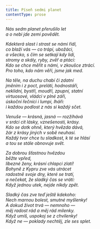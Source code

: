 ```yaml
---
title: Píseň sedmi planet
contentType: prose
---
```


<section>

_Nás sedm planet přerušilo let  
a o nebi jde zemi povědět._

</section>

<section>

_Kdekterá slast i strast se námi řídí,  
co blaží vás — co trápí, ubožáci,  
a všecko, s čím se setkají kdy lidi,  
stromy a skály, ryby, zvěř a ptáci:  
Kdo se chce měřit s námi, v zkoušce ztrácí.  
Pro toho, kdo nám věří, jsme jak med._

</section>

<section>

_Na těle, na duchu chabí či zdatní  
jměním i z poct, preláti, hodnostáři,  
neklidní, bystří, moudří, zpupní, statní  
virtuosové, vládci v plné záři,  
úskoční řečníci i lumpi, lháři:  
i každou podlost z nás si každý sčet._

</section>

<section>

_Venuše — krásná, jasná — rozžíhává  
v srdci cit lásky, vznešenosti, krásy.  
Kdo se dotk ohně, který hvězda dává,  
žár z krásy jiných v sobě neuhasí.  
Každý tvor chce tu sladkost, k té se hlásí  
a tou se stále obnovuje svět._

</section>

<section>

_Za dobrou šťastnou hvězdou  
běžte vpřed,  
líbezné ženy, krásní chlapci zlatí!  
Bohyně z Kypru zve vás utrácet  
radostně svoje dny, které se tratí,  
a nečekat, že sladký čas se vrátí:  
Když jednou utek, nejde nikdy zpět._

</section>

<section>

_Sladký čas zve teď ještě kdekoho:  
Nech marnou bolest, smutné myšlenky!  
A dokud život trvá — nemnoho —  
měj radost rád a měj rád milenky.  
Když umíš, uspokoj se z chvilenky!  
Když ne — poklady nechtěj, zle ses splet._

</section>
